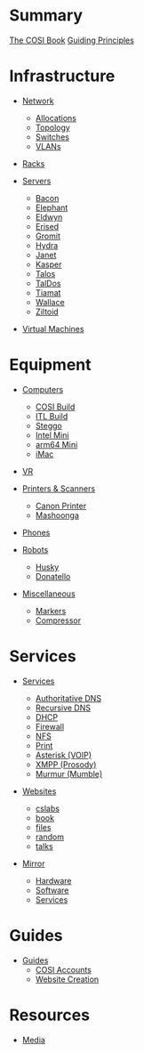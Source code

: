 # Summary

[The COSI Book](./the_cosi_book.md)
[Guiding Principles](./guiding_principles.md)

# Infrastructure

- [Network](./infrastructure/network/index.md)
    - [Allocations](./infrastructure/network/ip_allocations.md)
    - [Topology](./infrastructure/network/topology.md)
    - [Switches](./infrastructure/network/switches.md)
    - [VLANs](./infrastructure/network/vlans.md)

- [Racks](./infrastructure/racks.md)

- [Servers](./infrastructure/servers/index.md)
    - [Bacon](./infrastructure/servers/bacon.md)
    - [Elephant](./infrastructure/servers/elephant.md)
  	- [Eldwyn](./infrastructure/servers/eldwyn.md)
    - [Erised](./infrastructure/servers/erised.md)
    - [Gromit](./infrastructure/servers/gromit.md)
    - [Hydra](./infrastructure/servers/hydra.md)
    - [Janet](./infrastructure/servers/janet.md)
    - [Kasper](./infrastructure/servers/kasper.md)
    - [Talos](./infrastructure/servers/talos.md)
    - [TalDos](./infrastructure/servers/taldos.md)
    - [Tiamat](./infrastructure/servers/tiamat.md)
    - [Wallace](./infrastructure/servers/wallace.md)
    - [Ziltoid](./infrastructure/servers/ziltoid.md)

- [Virtual Machines](./infrastructure/vms.md)

# Equipment

- [Computers](./equipment/computers/index.md)
    - [COSI Build](./equipment/computers/cosi-build.md)
    - [ITL Build](./equipment/computers/itl-build.md)
    - [Steggo](./equipment/computers/steggo.md)
    - [Intel Mini](./equipment/computers/mini-intel.md)
    - [arm64 Mini](./equipment/computers/mini-arm64.md)
    - [iMac](./equipment/computers/imac.md)

- [VR](./equipment/vr.md)

- [Printers & Scanners](./equipment/printers/index.md)
  - [Canon Printer](./equipment/printers/canon.md)
  - [Mashoonga](./equipment/printers/mashoonga.md)

- [Phones](./equipment/phones/index.md)

- [Robots](./equipment/robots/index.md)
    - [Husky](./equipment/robots/husky.md)
    - [Donatello](./equipment/robots/donatello.md)

- [Miscellaneous](./equipment/misc/index.md)
  - [Markers](./equipment/misc/markers.md)
  - [Compressor](./equipment/misc/compressor.md)

# Services

- [Services]()
    - [Authoritative DNS](./services/authoritative_dns.md)
    - [Recursive DNS](./services/recursive_dns.md)
    - [DHCP](./services/dhcp.md)
    - [Firewall](./services/firewall.md)
    - [NFS]()
    - [Print](./services/print.md)
    - [Asterisk (VOIP)](./services/asterisk.md)
    - [XMPP (Prosody)](./services/xmpp.md)
    - [Murmur (Mumble)](./services/murmur.md)

- [Websites]()
    - [cslabs](./websites/cslabs.md)
    - [book](./websites/book.md)
    - [files]()
    - [random]()
    - [talks](./websites/talks.md)

- [Mirror](./mirror/introduction.md)
    - [Hardware](./mirror/hardware.md)
    - [Software]()
    - [Services](./mirror/services.md)

# Guides 

- [Guides]() 
    - [COSI Accounts]()
    - [Website Creation](./guides/website_creation.md)

# Resources

- [Media](./media/index.md)

